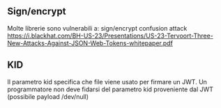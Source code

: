 ## Sign/encrypt
Molte librerie sono vulnerabili a: sign/encrypt confusion attack https://i.blackhat.com/BH-US-23/Presentations/US-23-Tervoort-Three-New-Attacks-Against-JSON-Web-Tokens-whitepaper.pdf

## KID
Il parametro kid specifica che file viene usato per firmare un JWT. Un programmatore non deve fidarsi del parametro kid proveniente dal JWT (possibile payload /dev/null)
